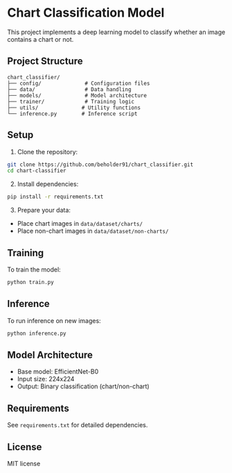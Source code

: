 # Chart Classification Model

This project implements a deep learning model to classify whether an image contains a chart or not.

## Project Structure

```
chart_classifier/
├── config/              # Configuration files
├── data/                # Data handling
├── models/              # Model architecture
├── trainer/             # Training logic
├── utils/              # Utility functions
└── inference.py        # Inference script
```

## Setup

1. Clone the repository:
```bash
git clone https://github.com/beholder91/chart_classifier.git
cd chart-classifier
```

2. Install dependencies:
```bash
pip install -r requirements.txt
```

3. Prepare your data:
- Place chart images in `data/dataset/charts/`
- Place non-chart images in `data/dataset/non-charts/`

## Training

To train the model:
```bash
python train.py
```

## Inference

To run inference on new images:
```bash
python inference.py
```

## Model Architecture

- Base model: EfficientNet-B0
- Input size: 224x224
- Output: Binary classification (chart/non-chart)

## Requirements

See `requirements.txt` for detailed dependencies.

## License

MIT license